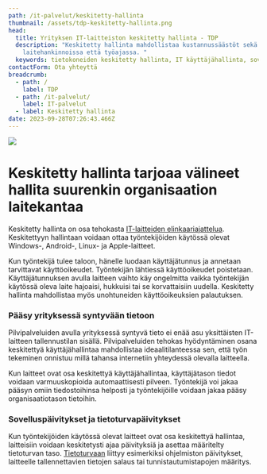 ```yaml
---
path: /it-palvelut/keskitetty-hallinta
thumbnail: /assets/tdp-keskitetty-hallinta.png
head:
  title: Yrityksen IT-laitteiston keskitetty hallinta - TDP
  description: "Keskitetty hallinta mahdollistaa kustannussäästöt sekä
    laitehankinnoissa että työajassa. "
  keywords: tietokoneiden keskitetty hallinta, IT käyttäjähallinta, sovelluspäivitykset
contactForm: Ota yhteyttä
breadcrumb:
  - path: /
    label: TDP
  - path: /it-palvelut/
    label: IT-palvelut
  - label: Keskitetty hallinta
date: 2023-09-28T07:26:43.466Z
---
```

![](/assets/tdp-keskitetty-hallinta.png)

# Keskitetty hallinta tarjoaa välineet hallita suurenkin organisaation laitekantaa

Keskitetty hallinta on osa tehokasta <a href="/it-palvelut/elinkaaripalvelu">IT-laitteiden elinkaariajattelua</a>. Keskitettyyn hallintaan voidaan ottaa työntekijöiden käytössä olevat Windows-, Android-, Linux- ja Apple-laitteet. 

Kun työntekijä tulee taloon, hänelle luodaan käyttäjätunnus ja annetaan tarvittavat käyttöoikeudet. Työntekijän lähtiessä käyttöoikeudet poistetaan. Käyttäjätunnuksen avulla laitteen vaihto käy ongelmitta vaikka työntekijän käytössä oleva laite hajoaisi, hukkuisi tai se korvattaisiin uudella. Keskitetty hallinta mahdollistaa myös unohtuneiden käyttöoikeuksien palautuksen.

### Pääsy yrityksessä syntyvään tietoon

Pilvipalveluiden avulla yrityksessä syntyvä tieto ei enää asu yksittäisten IT-laitteen tallennustilan sisällä. Pilvipalveluiden tehokas hyödyntäminen osana keskitettyä käyttäjähallintaa mahdollistaa ideaalitilanteessa sen, että työn tekeminen onnistuu millä tahansa internetiin yhteydessä olevalla laitteella.

Kun laitteet ovat osa keskitettyä käyttäjähallintaa, käyttäjätason tiedot voidaan varmuuskopioida automaattisesti pilveen. Työntekijä voi jakaa pääsyn omiin tiedostoihinsa helposti ja työntekijöille voidaan jakaa pääsy organisaatiotason tietoihin.

### Sovelluspäivitykset ja tietoturvapäivitykset

Kun työntekijöiden käytössä olevat laitteet ovat osa keskitettyä hallintaa, laitteisiin voidaan keskitetysti ajaa päivityksiä ja asettaa määritelty tietoturvan taso. <a href="/it-palvelut/tietoturva">Tietoturvaan</a> liittyy esimerkiksi ohjelmiston päivitykset, laitteelle tallennettavien tietojen salaus tai tunnistautumistapojen määritys.